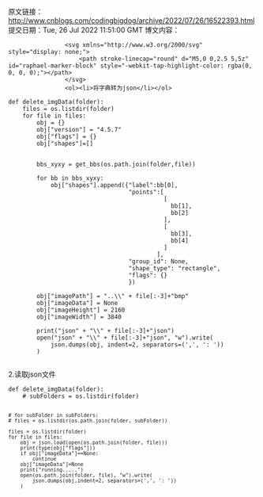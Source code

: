 原文链接：http://www.cnblogs.com/codingbigdog/archive/2022/07/26/16522393.html
提交日期：Tue, 26 Jul 2022 11:51:00 GMT
博文内容：

                    <svg xmlns="http://www.w3.org/2000/svg" style="display: none;">
                        <path stroke-linecap="round" d="M5,0 0,2.5 5,5z" id="raphael-marker-block" style="-webkit-tap-highlight-color: rgba(0, 0, 0, 0);"></path>
                    </svg>
                    <ol><li>将字典转为json</li></ol> 
<pre><code>def delete_imgData(folder):
    files = os.listdir(folder)
    for file in files:
        obj = {}
        obj["version"] = "4.5.7"
        obj["flags"] = {}
        obj["shapes"]=[]


        bbs_xyxy = get_bbs(os.path.join(folder,file))

        for bb in bbs_xyxy:
            obj["shapes"].append({"label":bb[0],
                                  "points":[
                                            [
                                              bb[1],
                                              bb[2]
                                            ],
                                            [
                                              bb[3],
                                              bb[4]
                                            ]
                                          ],
                                  "group_id": None,
                                  "shape_type": "rectangle",
                                  "flags": {}
                                  })

        obj["imagePath"] = "..\\" + file[:-3]+"bmp"
        obj["imageData"] = None
        obj["imageHeight"] = 2160
        obj["imageWidth"] = 3840

        print("json" + "\\" + file[:-3]+"json")
        open("json" + "\\" + file[:-3]+"json", "w").write(
            json.dumps(obj, indent=2, separators=(',', ': '))
        )

</code></pre> 
<p>2.读取json文件</p> 
<pre><code>def delete_imgData(folder):
    # subFolders = os.listdir(folder)

    # for subFolder in subFolders:
    # files = os.listdir(os.path.join(folder, subFolder))

    files = os.listdir(folder)
    for file in files:
        obj = json.load(open(os.path.join(folder, file)))
        print(type(obj["flags"]))
        if obj["imageData"]==None:
            continue
        obj["imageData"]=None
        print("running.....")
        open(os.path.join(folder, file), "w").write(
            json.dumps(obj,indent=2, separators=(',', ': '))
        )
</code></pre>
                